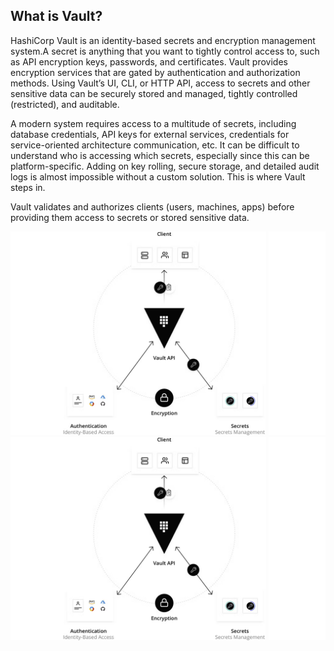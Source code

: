 ## What is Vault?
HashiCorp Vault is an identity-based secrets and encryption management system.A secret is anything that you want to tightly control access to, such as API encryption keys, passwords, and certificates. Vault provides encryption services that are gated by authentication and authorization methods. Using Vault’s UI, CLI, or HTTP API, access to secrets and other sensitive data can be securely stored and managed, tightly controlled (restricted), and auditable.

A modern system requires access to a multitude of secrets, including database credentials, API keys for external services, credentials for service-oriented architecture communication, etc. It can be difficult to understand who is accessing which secrets, especially since this can be platform-specific. Adding on key rolling, secure storage, and detailed audit logs is almost impossible without a custom solution. This is where Vault steps in.

Vault validates and authorizes clients (users, machines, apps) before providing them access to secrets or stored sensitive data.

![Image](Security/Hashicorp-vault/image/Vault-01.png)
![Design Flow1](image/Vault-01.png)
